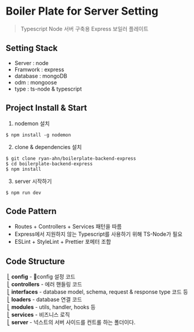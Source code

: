 # Boiler Plate for Server Setting

> Typescript Node 서버 구축용 Express 보일러 플레이트

## Setting Stack
- Server : node
- Framwork : express
- database : mongoDB
- odm : mongoose
- type : ts-node & typescript

## Project Install & Start
1. nodemon 설치
```
$ npm install -g nodemon
```
2. clone & dependencies 설치
```
$ git clone ryan-ahn/boilerplate-backend-express
$ cd boilerplate-backend-express
$ npm install
```
3. server 시작하기
```
$ npm run dev
```

## Code Pattern
- Routes + Controllers + Services 패턴을 따름
- Express에서 지원하지 않는 Typescript를 사용하기 위해 TS-Node가 필요
- ESLint + StyleLint + Prettier 포메터 조합

## Code Structure
&nbsp;⎣&nbsp;**config** - config 설정 코드 <br/>
&nbsp;⎣&nbsp;**controllers** - 에러 핸들링 코드 <br/>
&nbsp;⎣&nbsp;**interfaces** - database model, schema, request & response type 코드 등 <br/>
&nbsp;⎣&nbsp;**loaders** - database 연결 코드 <br/>
&nbsp;⎣&nbsp;**modules** - utils, handler, hooks 등 <br/>
&nbsp;⎣&nbsp;**services** - 비즈니스 로직 <br/>
&nbsp;⎣&nbsp;**server** - 넉스트의 서버 사이드를 컨트롤 하는 폴더이다. <br/>
